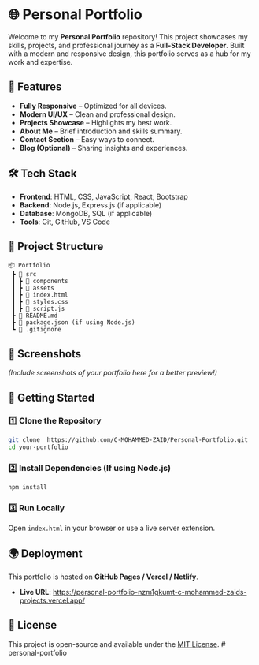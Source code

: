 # 🌐 Personal Portfolio

Welcome to my **Personal Portfolio** repository! This project showcases my skills, projects, and professional journey as a **Full-Stack Developer**. Built with a modern and responsive design, this portfolio serves as a hub for my work and expertise.

## 🚀 Features
- **Fully Responsive** – Optimized for all devices.
- **Modern UI/UX** – Clean and professional design.
- **Projects Showcase** – Highlights my best work.
- **About Me** – Brief introduction and skills summary.
- **Contact Section** – Easy ways to connect.
- **Blog (Optional)** – Sharing insights and experiences.

## 🛠️ Tech Stack
- **Frontend**: HTML, CSS, JavaScript, React, Bootstrap
- **Backend**: Node.js, Express.js (if applicable)
- **Database**: MongoDB, SQL (if applicable)
- **Tools**: Git, GitHub, VS Code

## 📂 Project Structure
```
📦 Portfolio
 ┣ 📂 src
 ┃ ┣ 📂 components
 ┃ ┣ 📂 assets
 ┃ ┣ 📜 index.html
 ┃ ┣ 📜 styles.css
 ┃ ┣ 📜 script.js
 ┣ 📜 README.md
 ┣ 📜 package.json (if using Node.js)
 ┗ 📜 .gitignore
```

## 📸 Screenshots
*(Include screenshots of your portfolio here for a better preview!)*

## 🚀 Getting Started
### 1️⃣ Clone the Repository
```sh
git clone  https://github.com/C-MOHAMMED-ZAID/Personal-Portfolio.git
cd your-portfolio
```

### 2️⃣ Install Dependencies (If using Node.js)
```sh
npm install
```

### 3️⃣ Run Locally
Open `index.html` in your browser or use a live server extension.

## 🌍 Deployment
This portfolio is hosted on **GitHub Pages / Vercel / Netlify**.
- **Live URL**: https://personal-portfolio-nzm1gkumt-c-mohammed-zaids-projects.vercel.app/


## 📜 License
This project is open-source and available under the [MIT License](LICENSE).
#   p e r s o n a l - p o r t f o l i o  
 